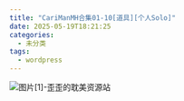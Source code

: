 ```yaml
---
title: "CariManMH合集01-10[道具][个人Solo]"
date: 2025-05-19T18:21:25
categories:
  - 未分类
tags:
  - wordpress
---
```


![图片[1]-歪歪的耽美资源站](/images/carimanmh%e5%90%88%e9%9b%8601-10%e9%81%93%e5%85%b7%e4%b8%aa%e4%ba%basolo-0.jpg)
